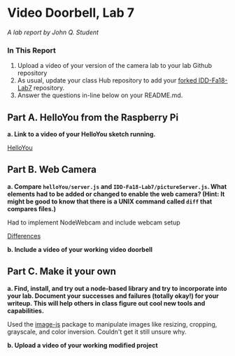 # Video Doorbell, Lab 7

*A lab report by John Q. Student*

### In This Report

1. Upload a video of your version of the camera lab to your lab Github repository
1. As usual, update your class Hub repository to add your [forked IDD-Fa18-Lab7](/FAR-Lab/IDD-Fa18-Lab7) repository.
1. Answer the questions in-line below on your README.md.

## Part A. HelloYou from the Raspberry Pi

**a. Link to a video of your HelloYou sketch running.**

[HelloYou](https://photos.app.goo.gl/WrmqcH1EJ6b2Djah9)

## Part B. Web Camera

**a. Compare `helloYou/server.js` and `IDD-Fa18-Lab7/pictureServer.js`. What elements had to be added or changed to enable the web camera? (Hint: It might be good to know that there is a UNIX command called `diff` that compares files.)**

Had to implement NodeWebcam and include webcam setup

[Differences](https://github.com/JwayYih/IDD-Fa19-Lab7/blob/master/diff.txt)

**b. Include a video of your working video doorbell**

## Part C. Make it your own

**a. Find, install, and try out a node-based library and try to incorporate into your lab. Document your successes and failures (totally okay!) for your writeup. This will help others in class figure out cool new tools and capabilities.**

Used the [image-js](https://www.npmjs.com/package/image-js) package to manipulate images like resizing, cropping, grayscale, and color inversion.  Couldn't get it still unsure why.

**b. Upload a video of your working modified project**
